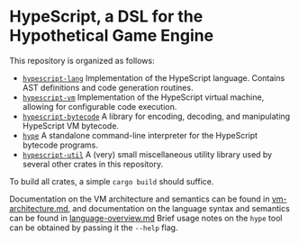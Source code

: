 # HypeScript, a DSL for the Hypothetical Game Engine

This repository is organized as follows:

- [`hypescript-lang`](hypescript-lang) Implementation of the HypeScript language. Contains
  AST definitions and code generation routines.
- [`hypescript-vm`](hypescript-vm) Implementation of the HypeScript virtual machine,
  allowing for configurable code execution.
- [`hypescript-bytecode`](hypescript-bytecode) A library for encoding, decoding, and
  manipulating HypeScript VM bytecode.
- [`hype`](hype) A standalone command-line interpreter for the HypeScript bytecode
  programs.
- [`hypescript-util`](hypescript-util) A (very) small miscellaneous utility library used
  by several other crates in this repository.

To build all crates, a simple `cargo build` should suffice.

Documentation on the VM architecture and semantics can be found in
[vm-architecture.md](vm-architecture.md), and documentation on the language syntax and
semantics can be found in [language-overview.md](language-overview.md) Brief usage notes
on the `hype` tool can be obtained by passing it the `--help` flag.
